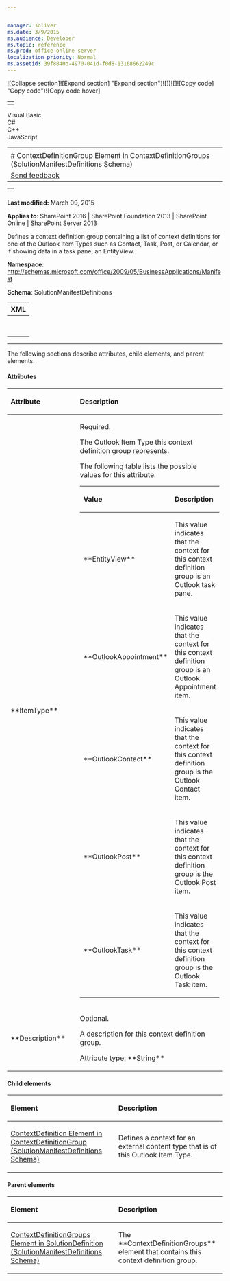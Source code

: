 ```yaml
---


manager: soliver
ms.date: 3/9/2015
ms.audience: Developer
ms.topic: reference
ms.prod: office-online-server
localization_priority: Normal
ms.assetid: 39f8840b-4970-041d-f0d8-13168662249c
---
```


![Collapse
section]![Expand
section] "Expand section")![]()![])![]![]()![Copy
code] "Copy code")![Copy code
hover]
<table>
<tbody>
<tr class="odd">
<td align="left"></td>
</tr>
</tbody>
</table>

Visual Basic  
C\#  
C++  
JavaScript  

<table>
<tbody>
<tr class="odd">
<td align="left"><span id="runningHeaderText"></span></td>
</tr>
<tr class="even">
<td align="left"># ContextDefinitionGroup Element in ContextDefinitionGroups (SolutionManifestDefinitions Schema)</td>
</tr>
<tr class="odd">
<td align="left"><span id="headfeedbackarea" class="feedbackhead"><a href="javascript:SubmitFeedback(&#39;docthis@Microsoft.com&#39;,&#39;&#39;,&#39;&#39;,&#39;&#39;,&#39;1.0.18082.1225&#39;,&#39;%0\dThank%20you%20for%20your%20feedback.%20The%20developer%20writing%20teams%20use%20your%20feedback%20to%20improve%20documentation.%20While%20we%20are%20reviewing%20your%20feedback,%20we%20may%20send%20you%20e-mail%20to%20ask%20for%20clarification%20or%20feedback%20on%20a%20solution.%20We%20do%20not%20use%20your%20e-mail%20address%20for%20any%20other%20purpose%20and%20we%20delete%20it%20after%20we%20finish%20our%20review.%0\AFor%20further%20information%20about%20the%20privacy%20policies%20of%20Microsoft,%20please%20see%20http://privacy.microsoft.com/en-us/default.aspx.%0\A%0\d&#39;,&#39;Customer%20feedback&#39;);">Send feedback</a></span></td>
</tr>
</tbody>
</table>

<table>
<colgroup>
<col width="100%" />
</colgroup>
<tbody>
<tr class="odd">
<td align="left"></td>
</tr>
</tbody>
</table>

**Last modified:** March 09, 2015

**Applies to**: SharePoint 2016 | SharePoint Foundation 2013 |
SharePoint Online | SharePoint Server 2013

Defines a context definition group containing a list of context
definitions for one of the Outlook Item Types such as Contact, Task,
Post, or Calendar, or if showing data in a task pane, an <span
class="keyword">EntityView</span>.

**Namespace**:
http://schemas.microsoft.com/office/2009/05/BusinessApplications/Manifest

**Schema**: SolutionManifestDefinitions

<span codelanguage="xmlLang"></span>
<table>
<colgroup>
<col width="100%" />
</colgroup>
<thead>
<tr class="header">
<th align="left">XML</th>
</tr>
</thead>
<tbody>
<tr class="odd">
<td align="left"><pre><code><ContextDefinitionGroup ItemType = "String" Description = "String"> </ContextDefinitionGroup></code></pre></td>
</tr>
</tbody>
</table>


--------------------------------------------------------------------------------------------------------------------------------------------------------------------------------------------------------------------------------------

The following sections describe attributes, child elements, and parent
elements.

#### Attributes

<table>
<colgroup>
<col width="50%" />
<col width="50%" />
</colgroup>
<thead>
<tr class="header">
<th align="left"><p>Attribute</p></th>
<th align="left"><p>Description</p></th>
</tr>
</thead>
<tbody>
<tr class="odd">
<td align="left"><p>**ItemType**</p></td>
<td align="left"><p>Required.</p>
<p>The Outlook Item Type this context definition group represents.</p>
<p>The following table lists the possible values for this attribute.</p>
<div class="tableSection">
<table>
<colgroup>
<col width="50%" />
<col width="50%" />
</colgroup>
<thead>
<tr class="header">
<th align="left"><p>Value</p></th>
<th align="left"><p>Description</p></th>
</tr>
</thead>
<tbody>
<tr class="odd">
<td align="left"><p>**EntityView**</p></td>
<td align="left"><p>This value indicates that the context for this context definition group is an Outlook task pane.</p></td>
</tr>
<tr class="even">
<td align="left"><p>**OutlookAppointment**</p></td>
<td align="left"><p>This value indicates that the context for this context definition group is an Outlook Appointment item.</p></td>
</tr>
<tr class="odd">
<td align="left"><p>**OutlookContact**</p></td>
<td align="left"><p>This value indicates that the context for this context definition group is the Outlook Contact item.</p></td>
</tr>
<tr class="even">
<td align="left"><p>**OutlookPost**</p></td>
<td align="left"><p>This value indicates that the context for this context definition group is the Outlook Post item.</p></td>
</tr>
<tr class="odd">
<td align="left"><p>**OutlookTask**</p></td>
<td align="left"><p>This value indicates that the context for this context definition group is the Outlook Task item.</p></td>
</tr>
</tbody>
</table>
</div></td>
</tr>
<tr class="even">
<td align="left"><p>**Description**</p></td>
<td align="left"><p>Optional.</p>
<p>A description for this context definition group.</p>
<p>Attribute type: **String**</p></td>
</tr>
</tbody>
</table>

#### Child elements

<table>
<colgroup>
<col width="50%" />
<col width="50%" />
</colgroup>
<thead>
<tr class="header">
<th align="left"><p>Element</p></th>
<th align="left"><p>Description</p></th>
</tr>
</thead>
<tbody>
<tr class="odd">
<td align="left"><p><span sdata="link"><a href="contextdefinition-element-in-contextdefinitiongroup-solutionmanifestdefinitions.md">ContextDefinition Element in ContextDefinitionGroup (SolutionManifestDefinitions Schema)</a></span></p></td>
<td align="left"><p>Defines a context for an external content type that is of this Outlook Item Type.</p></td>
</tr>
</tbody>
</table>

#### Parent elements

<table>
<colgroup>
<col width="50%" />
<col width="50%" />
</colgroup>
<thead>
<tr class="header">
<th align="left"><p>Element</p></th>
<th align="left"><p>Description</p></th>
</tr>
</thead>
<tbody>
<tr class="odd">
<td align="left"><p><span sdata="link"><a href="contextdefinitiongroups-element-in-solutiondefinition-solutionmanifestdefinition.md">ContextDefinitionGroups Element in SolutionDefinition (SolutionManifestDefinitions Schema)</a></span></p></td>
<td align="left"><p>The **ContextDefinitionGroups** element that contains this context definition group.</p></td>
</tr>
</tbody>
</table>








